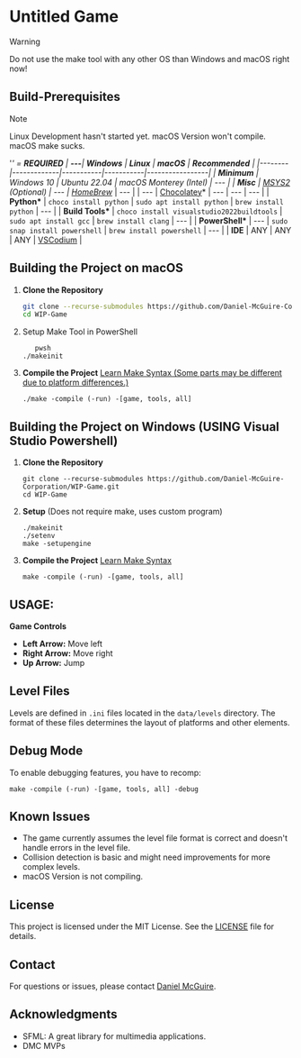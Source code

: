 
# Untitled Game

> [!WARNING]
> 
> Do not use the make tool with any other OS than Windows and macOS right now!

## Build-Prerequisites

> [!NOTE]
>
> Linux Development hasn't started yet. macOS Version won't compile. macOS make sucks.

'*' = **REQUIRED**
| **---**| **Windows** | **Linux** | **macOS** | **Recommended** |
|--------|-------------|-----------|-----------|-----------------|
| **Minimum** | Windows 10 | Ubuntu 22.04 | macOS Monterey (Intel) | --- |
| **Misc** | [MSYS2](https://github.com/msys2/msys2-installer/releases/download/2024-07-27/msys2-x86_64-20240727.exe) (Optional) | --- | [HomeBrew](https://github.com/Homebrew/brew/releases/download/4.3.23/Homebrew-4.3.23.pkg)* | --- |
| --- | [Chocolatey](https://chocolatey.org/install)* | --- | --- | --- |
| **Python\*** | `choco install python` | `sudo apt install python` | `brew install python` | --- |
| **Build Tools\*** | `choco install visualstudio2022buildtools` | `sudo apt install gcc` | `brew install clang` | --- |
| **PowerShell\*** | --- | `sudo snap install powershell` | `brew install powershell` | --- |
| **IDE** | ANY | ANY | ANY | [VSCodium](https://vscodium.com) |


## Building the Project on macOS
1. **Clone the Repository**
   ```bash
   git clone --recurse-submodules https://github.com/Daniel-McGuire-Corporation/WIP-Game.git
   cd WIP-Game
   ```
2. Setup Make Tool in PowerShell
   ```pwsh
      pwsh
   ./makeinit
   ```
3. **Compile the Project** [Learn Make Syntax (Some parts may be different due to platform differences.)](https://github.com/Daniel-McGuire-Corporation/WIP-Game/wiki/Make-Guide)
   ```pwsh
   ./make -compile (-run) -[game, tools, all]
   ```

## Building the Project on Windows (USING Visual Studio Powershell)

1. **Clone the Repository**

   ```pwsh
   git clone --recurse-submodules https://github.com/Daniel-McGuire-Corporation/WIP-Game.git
   cd WIP-Game
   ```
   
2. **Setup** (Does not require make, uses custom program)
   ```pwsh
   ./makeinit
   ./setenv
   make -setupengine
   ```


3. **Compile the Project** [Learn Make Syntax](https://github.com/Daniel-McGuire-Corporation/WIP-Game/wiki/Make-Guide)
   ```pwsh
   make -compile (-run) -[game, tools, all]
   ```
## USAGE:

**Game Controls**

   - **Left Arrow:** Move left
   - **Right Arrow:** Move right
   - **Up Arrow:** Jump

## Level Files

Levels are defined in `.ini` files located in the `data/levels` directory. The format of these files determines the layout of platforms and other elements.

## Debug Mode

To enable debugging features, you have to recomp:

```pwsh
make -compile (-run) -[game, tools, all] -debug
```

## Known Issues

- The game currently assumes the level file format is correct and doesn't handle errors in the level file.
- Collision detection is basic and might need improvements for more complex levels.
- macOS Version is not compiling.

## License

This project is licensed under the MIT License. See the [LICENSE](LICENSE) file for details.

## Contact

For questions or issues, please contact [Daniel McGuire](mailto:danielmcguire23@icloud.com).

## Acknowledgments

- SFML: A great library for multimedia applications.
- DMC MVPs

